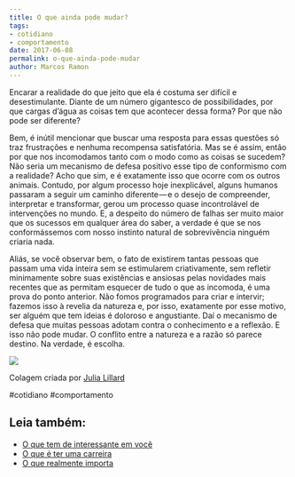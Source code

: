 ```yaml
---
title: O que ainda pode mudar?
tags:
- cotidiano
- comportamento
date: 2017-06-08
permalink: o-que-ainda-pode-mudar
author: Marcos Ramon
---
```

Encarar a realidade do que jeito que ela é costuma ser difícil e desestimulante. Diante de um número gigantesco de possibilidades, por que cargas d’água as coisas tem que acontecer dessa forma? Por que não pode ser diferente?

Bem, é inútil mencionar que buscar uma resposta para essas questões só traz frustrações e nenhuma recompensa satisfatória. Mas se é assim, então por que nos incomodamos tanto com o modo como as coisas se sucedem? Não seria um mecanismo de defesa positivo esse tipo de conformismo com a realidade? Acho que sim, e é exatamente isso que ocorre com os outros animais. Contudo, por algum processo hoje inexplicável, alguns humanos passaram a seguir um caminho diferente — e o desejo de compreender, interpretar e transformar, gerou um processo quase incontrolável de intervenções no mundo. E, a despeito do número de falhas ser muito maior que os sucessos em qualquer área do saber, a verdade é que se nos conformássemos com nosso instinto natural de sobrevivência ninguém criaria nada.

Aliás, se você observar bem, o fato de existirem tantas pessoas que passam uma vida inteira sem se estimularem criativamente, sem refletir minimamente sobre suas existências e ansiosas pelas novidades mais recentes que as permitam esquecer de tudo o que as incomoda, é uma prova do ponto anterior. Não fomos programados para criar e intervir; fazemos isso à revelia da natureza e, por isso, exatamente por esse motivo, ser alguém que tem ideias é doloroso e angustiante. Daí o mecanismo de defesa que muitas pessoas adotam contra o conhecimento e a reflexão. E isso não pode mudar. O conflito entre a natureza e a razão só parece destino. Na verdade, é escolha.

![](https://cdn-images-1.medium.com/max/800/1*q_p2AVkVJ-UHFgINNJ8AgQ.jpeg)

Colagem criada por [Julia Lillard](http://julialillard.tumblr.com/)


#cotidiano #comportamento<div class="leia-tambem" markdown="1">
## Leia também:

- <a href="/o-que-tem-de-interessante-em-voce">O que tem de interessante em você</a>
- <a href="/o-que-e-ter-uma-carreira">O que é ter uma carreira</a>
- <a href="/o-que-realmente-importa">O que realmente importa</a>
</div>